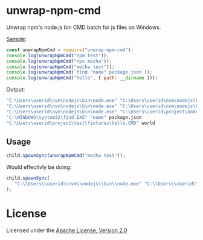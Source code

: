 # unwrap-npm-cmd

Unwrap npm's node.js bin CMD batch for js files on Windows.

[Sample](./test/fixtures/sample.js):

```js
const unwrapNpmCmd = require("unwrap-npm-cmd");
console.log(unwrapNpmCmd("npm test"));
console.log(unwrapNpmCmd("npx mocha"));
console.log(unwrapNpmCmd("mocha test"));
console.log(unwrapNpmCmd(`find "name" package.json`));
console.log(unwrapNpmCmd("hello", { path: __dirname }));
```

Output:

```cmd
"C:\Users\userid\nvm\nodejs\bin\node.exe" "C:\Users\userid\nvm\nodejs\bin\node_modules\npm\bin\npm-cli.js" test
"C:\Users\userid\nvm\nodejs\bin\node.exe" "C:\Users\userid\nvm\nodejs\bin\node_modules\npm\bin\npx-cli.js" mocha
"C:\Users\userid\nvm\nodejs\bin\node.exe" "C:\Users\userid\project\node_modules\mocha\bin\_mocha" test
"C:\WINDOWS\system32\find.EXE" "name" package.json
"C:\Users\userid\project\test\fixtures\hello.CMD" world
```

## Usage

```js
child.spawnSync(unwrapNpmCmd("mocha test"));
```

Would effectivly be doing:

```js
child.spawnSync(
  `"C:\\Users\\userid\\nvm\\nodejs\\bin\\node.exe" "C:\\Users\\userid\\project\\node_modules\\mocha\\bin\\_mocha" test`
);
```

# License

Licensed under the [Apache License, Version 2.0](https://www.apache.org/licenses/LICENSE-2.0)
